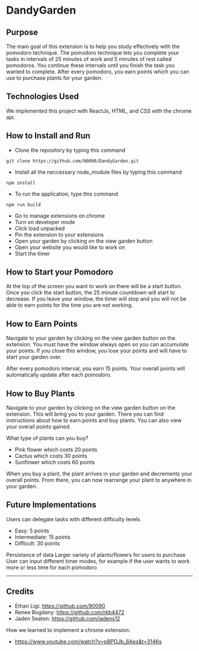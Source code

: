 # DandyGarden

## Purpose

The main goal of this extension is to help you study effectively with the pomodoro technique. The pomodoro technique lets you complete your tasks in intervals of 25 minutes of work and 5 minutes of rest called pomodoros. You continue these intervals until you finish the task you wanted to complete. After every pomodoro, you earn points which you can use to purchase plants for your garden.

## Technologies Used

We implemented this project with ReactJs, HTML, and CSS with the chrome api. 

## How to Install and Run

- Clone the repository by typing this command
```
git clone https://github.com/90090/DandyGarden.git
```
- Install all the neccessary node_module files by typing this command
```
npm install
```
- To run the application, type this command
```
npm run build
```
- Go to manage extensions on chrome
- Turn on developer mode
- Click load unpacked
- Pin the extension to your extensions
- Open your garden by clicking on the view garden button
- Open your website you would like to work on 
- Start the timer

## How to Start your Pomodoro

At the top of the screen you want to work on there will be a start button. Once you click the start button, the 25 minute countdown will start to decrease. If you leave your window, the timer will stop and you will not be able to earn points for the time you are not working. 

## How to Earn Points

Navigate to your garden by clicking on the view garden button on the extension. You must have the window always open so you can accumulate your points. If you close this window, you lose your points and will have to start your garden over. 

After every pomodoro interval, you earn 15 points. Your overall points will automatically update after each pomodoro.

## How to Buy Plants

Navigate to your garden by clicking on the view garden button on the extension. This will bring you to your garden. There you can find instructions about how to earn points and buy plants. You can also view your overall points gained. 

What type of plants can you buy?
- Pink flower which costs 20 points
- Cactus which costs 30 points
- Sunflower which costs 60 points

When you buy a plant, the plant arrives in your garden and decrements your overall points. From there, you can now rearrange your plant to anywhere in your garden.

## Future Implementations

Users can delegate tasks with different difficulty levels
- Easy: 5 points
- Intermediate: 15 points
- Difficult: 30 points

Persistance of data
Larger variety of plants/flowers for users to purchase
User can input different timer modes, for example if the user wants to work more or less time for each pomodoro

----

## Credits

- Ethan Ligi: https://github.com/90090 
- Renee Bogdany: https://github.com/rkb4472 
- Jaden Seaton: https://github.com/jadens12

How we learned to implement a chrome extension: 
- https://www.youtube.com/watch?v=pBPDJb_6Aps&t=3146s
